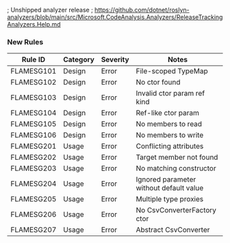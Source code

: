 ﻿; Unshipped analyzer release
; https://github.com/dotnet/roslyn-analyzers/blob/main/src/Microsoft.CodeAnalysis.Analyzers/ReleaseTrackingAnalyzers.Help.md

### New Rules


 Rule ID    | Category | Severity | Notes       
------------|----------|----------|-------------
 FLAMESG101 | Design   | Error    | File-scoped TypeMap
 FLAMESG102 | Design   | Error    | No ctor found
 FLAMESG103 | Design   | Error    | Invalid ctor param ref kind
 FLAMESG104 | Design   | Error    | Ref-like ctor param
 FLAMESG105 | Design   | Error    | No members to read
 FLAMESG106 | Design   | Error    | No members to write
 FLAMESG201 | Usage    | Error    | Conflicting attributes
 FLAMESG202 | Usage    | Error    | Target member not found
 FLAMESG203 | Usage    | Error    | No matching constructor
 FLAMESG204 | Usage    | Error    | Ignored parameter without default value
 FLAMESG205 | Usage    | Error    | Multiple type proxies
 FLAMESG206 | Usage    | Error    | No CsvConverterFactory ctor
 FLAMESG207 | Usage    | Error    | Abstract CsvConverter
